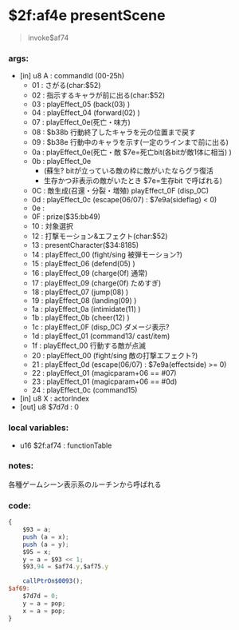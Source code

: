 ﻿
# $2f:af4e presentScene	

>invoke$af74

### args:
+	[in] u8 A : commandId (00-25h)
	-	01 : さがる(char:$52)
	-	02 : 指示するキャラが前に出る(char:$52)
	-	03 : playEffect_05 (back(03) )
	-	04 : playEffect_04 (forward(02) )
	-	07 : playEffect_0e(死亡・味方)
	-	08 : $b38b 行動終了したキャラを元の位置まで戻す
	-	09 : $b38e 行動中のキャラを示す(一定のラインまで前に出る)
	-	0a : playEffect_0e(死亡・敵 $7e=死亡bit(各bitが敵1体に相当) )
	-	0b : playEffect_0e
		-	(蘇生? bitが立っている敵の枠に敵がいたならグラ復活
		-	 生存かつ非表示の敵がいたとき $7e=生存bit で呼ばれる)
	-	0C : 敵生成(召還・分裂・増殖) playEffect_0F (disp_0C)
	-	0d : playEffect_0c (escape(06/07) : $7e9a(sideflag) < 0)
	-	0e :
	-	0F : prize($35:bb49)
	-	10 : 対象選択
	-	12 : 打撃モーション&エフェクト(char:$52)
	-	13 : presentCharacter($34:8185)
	-	14 : playEffect_00 (fight/sing 被弾モーション?)
	-	15 : playEffect_06 (defend(05) )
	-	16 : playEffect_09 (charge(0f) 通常)
	-	17 : playEffect_09 (charge(0f) ためすぎ)
	-	18 : playEffect_07 (jump(08) )
	-	19 : playEffect_08 (landing(09) )
	-	1a : playEffect_0a (intimidate(11) )
	-	1b : playEffect_0b (cheer(12) )
	-	1c : playEffect_0F (disp_0C) ダメージ表示?
	-	1d : playEffect_01 (command13/ cast/item)
	-	1f : playEffect_00 行動する敵が点滅
	-	20 : playEffect_00 (fight/sing 敵の打撃エフェクト?)
	-	21 : playEffect_0d (escape(06/07) : $7e9a(effectside) >= 0)
	-	22 : playEffect_01 (magicparam+06 == #07)
	-	23 : playEffect_01 (magicparam+06 == #0d)
	-	24 : playEffect_0c (command15)
+	[in] u8 X : actorIndex
+	[out] u8 $7d7d : 0

### local variables:
+	u16 $2f:af74 : functionTable

### notes:
各種ゲームシーン表示系のルーチンから呼ばれる

### code:
```js
{
	$93 = a;
	push (a = x);
	push (a = y);
	$95 = x;
	y = a = $93 << 1;
	$93,94 = $af74.y,$af75.y

	callPtrOn$0093();
$af69:
	$7d7d = 0;
	y = a = pop;
	x = a = pop;
}
```

